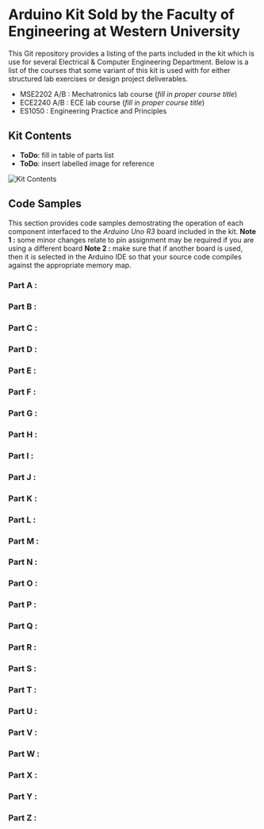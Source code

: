 # Arduino Kit Sold by the Faculty of Engineering at Western University

This Git repository provides a listing of the parts included in the kit which is use for several Electrical & Computer Engineering Department.
Below is a list of the courses that some variant of this kit is used with for either structured lab exercises or design project deliverables.

 - MSE2202 A/B : Mechatronics lab course (*fill in proper course title*)
 - ECE2240 A/B : ECE lab course (*fill in proper course title*)
 - ES1050      : Engineering Practice and Principles

## Kit Contents

 - **ToDo**: fill in table of parts list
 - **ToDo**: insert labelled image for reference

![Kit Contents](./figures/'Uno-Kit-Starter-Kit-RFID-Learning-Suite-Labels.png "Contents of Arduino Kit")



## Code Samples

This section provides code samples demostrating the operation of each component interfaced to the  *Arduino Uno R3* board included in the kit.
**Note 1 :** some minor changes relate to pin assignment may be required if you are using a different board
**Note 2 :** make sure that if another board is used, then it is selected in the Arduino IDE so that your source code compiles against the appropriate memory map.

### Part A : 

### Part B :

### Part C :

### Part D :

### Part E :

### Part F :

### Part G :

### Part H :

### Part I :

### Part J :

### Part K :

### Part L :

### Part M :

### Part N :

### Part O :

### Part P :

### Part Q :

### Part R :

### Part S :

### Part T :

### Part U :

### Part V :

### Part W :

### Part X :

### Part Y :

### Part Z :




